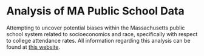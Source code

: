 # Analysis of MA Public School Data
Attempting to uncover potential biases within the Massachusetts public school system related to socioeconomics and race, specifically with respect to college attendance rates. All information regarding this analysis can be found at [this website](https://zcollest.github.io/Massachusetts_Public_Schools/).
